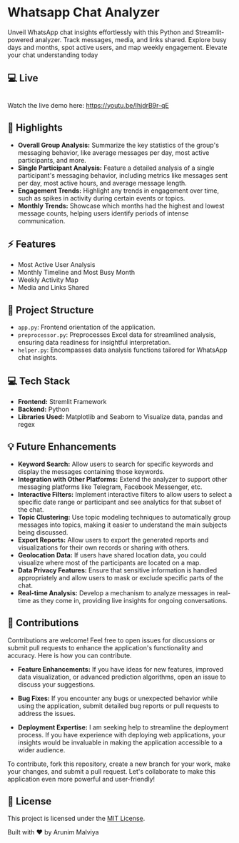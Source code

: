 # Whatsapp Chat Analyzer

Unveil WhatsApp chat insights effortlessly with this Python and Streamlit-powered analyzer. Track messages, media, and links shared. Explore busy days and months, spot active users, and map weekly engagement. Elevate your chat understanding today

## :computer: Live
<img src=''> 

Watch the live demo here: https://youtu.be/IhjdrB9r-qE

## :rocket: Highlights

- **Overall Group Analysis:** Summarize the key statistics of the group's messaging behavior, like average messages per day, most active participants, and more.
- **Single Participant Analysis:** Feature a detailed analysis of a single participant's messaging behavior, including metrics like messages sent per day, most active hours, and average message length.
- **Engagement Trends:** Highlight any trends in engagement over time, such as spikes in activity during certain events or topics.
- **Monthly Trends:** Showcase which months had the highest and lowest message counts, helping users identify periods of intense communication.

## :zap: Features

- Most Active User Analysis
- Monthly Timeline and Most Busy Month
- Weekly Activity Map
- Media and Links Shared 


##  :open_file_folder: Project Structure

- `app.py`: Frontend orientation of the application.
- `preprocessor.py`: Preprocesses Excel data for streamlined analysis, ensuring data readiness for insightful interpretation.
- `helper.py`: Encompasses data analysis functions tailored for WhatsApp chat insights.

## :computer: Tech Stack 

- **Frontend:** Stremlit Framework
- **Backend:** Python
- **Libraries Used:** Matplotlib and Seaborn to Visualize data, pandas and regex

## :bulb: Future Enhancements

- **Keyword Search:** Allow users to search for specific keywords and display the messages containing those keywords.
- **Integration with Other Platforms:** Extend the analyzer to support other messaging platforms like Telegram, Facebook Messenger, etc.
- **Interactive Filters:** Implement interactive filters to allow users to select a specific date range or participant and see analytics for that subset of the chat.
- **Topic Clustering:** Use topic modeling techniques to automatically group messages into topics, making it easier to understand the main subjects being discussed.
- **Export Reports:** Allow users to export the generated reports and visualizations for their own records or sharing with others.
- **Geolocation Data:** If users have shared location data, you could visualize where most of the participants are located on a map.
- **Data Privacy Features:** Ensure that sensitive information is handled appropriately and allow users to mask or exclude specific parts of the chat.
- **Real-time Analysis:** Develop a mechanism to analyze messages in real-time as they come in, providing live insights for ongoing conversations.

## :muscle: Contributions

Contributions are welcome! Feel free to open issues for discussions or submit pull requests to enhance the application's functionality and accuracy. Here is how you can contribute.

- **Feature Enhancements:** If you have ideas for new features, improved data visualization, or advanced prediction algorithms, open an issue to discuss your suggestions.

- **Bug Fixes:** If you encounter any bugs or unexpected behavior while using the application, submit detailed bug reports or pull requests to address the issues.

- **Deployment Expertise:** I am seeking help to streamline the deployment process. If you have experience with deploying web applications, your insights would be invaluable in making the application accessible to a wider audience.

To contribute, fork this repository, create a new branch for your work, make your changes, and submit a pull request. Let's collaborate to make this application even more powerful and user-friendly!

## :page_facing_up: License

This project is licensed under the [MIT License](LICENSE).

Built with :heart: by Arunim Malviya
